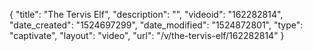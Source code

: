 {
    "title": "The Tervis Elf",
    "description": "",
    "videoid": "162282814",
    "date_created": "1524697299",
    "date_modified": "1524872801",
    "type": "captivate",
    "layout": "video",
    "url": "\/v\/the-tervis-elf\/162282814"
}